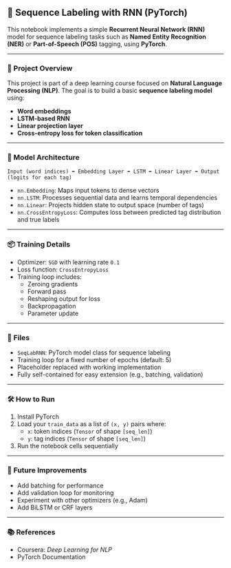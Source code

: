 ## 🧠 Sequence Labeling with RNN (PyTorch)

This notebook implements a simple **Recurrent Neural Network (RNN)** model for sequence labeling tasks such as **Named Entity Recognition (NER)** or **Part-of-Speech (POS)** tagging, using **PyTorch**.

---

### 🚀 Project Overview

This project is part of a deep learning course focused on **Natural Language Processing (NLP)**. The goal is to build a basic **sequence labeling model** using:

- **Word embeddings**
- **LSTM-based RNN**
- **Linear projection layer**
- **Cross-entropy loss for token classification**

---

### 🔧 Model Architecture

```
Input (word indices) ➡️ Embedding Layer ➡️ LSTM ➡️ Linear Layer ➡️ Output (logits for each tag)
```

- `nn.Embedding`: Maps input tokens to dense vectors
- `nn.LSTM`: Processes sequential data and learns temporal dependencies
- `nn.Linear`: Projects hidden state to output space (number of tags)
- `nn.CrossEntropyLoss`: Computes loss between predicted tag distribution and true labels

---

### 📦 Training Details

- Optimizer: `SGD` with learning rate `0.1`
- Loss function: `CrossEntropyLoss`
- Training loop includes:
  - Zeroing gradients
  - Forward pass
  - Reshaping output for loss
  - Backpropagation
  - Parameter update

---

### 📁 Files

- `SeqLabRNN`: PyTorch model class for sequence labeling
- Training loop for a fixed number of epochs (default: 5)
- Placeholder replaced with working implementation
- Fully self-contained for easy extension (e.g., batching, validation)

---

### 🛠️ How to Run

1. Install PyTorch
2. Load your `train_data` as a list of `(x, y)` pairs where:
   - `x`: token indices (`Tensor` of shape `[seq_len]`)
   - `y`: tag indices (`Tensor` of shape `[seq_len]`)
3. Run the notebook cells sequentially

---

### 🧪 Future Improvements

- Add batching for performance
- Add validation loop for monitoring
- Experiment with other optimizers (e.g., Adam)
- Add BiLSTM or CRF layers

---

### 📚 References

- Coursera: *Deep Learning for NLP*
- PyTorch Documentation

